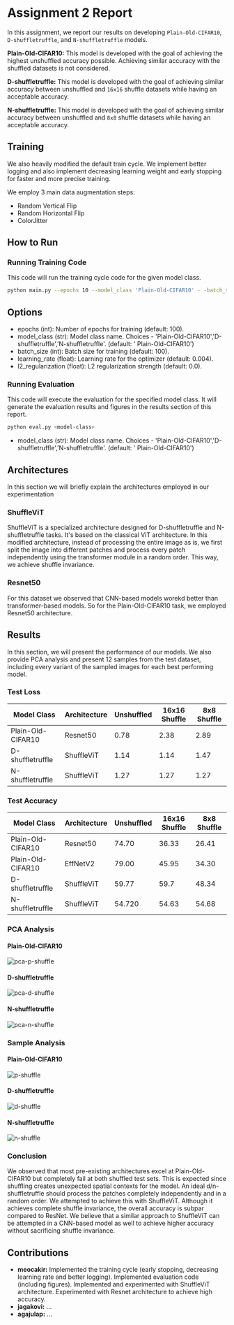 # Assignment 2 Report

In this assignment, we report our results on developing `Plain-Old-CIFAR10`, `D-shuffletruffle`, and `N-shuffletruffle`
models.

**Plain-Old-CIFAR10:** This model is developed with the goal of achieving the highest unshuffled accuracy possible.
Achieving similar accuracy with the shuffled datasets is not considered.

**D-shuffletruffle:** This model is developed with the goal of achieving similar accuracy between unshuffled and `16x16`
shuffle datasets while having an acceptable accuracy.

**N-shuffletruffle:** This model is developed with the goal of achieving similar accuracy between unshuffled and `8x8`
shuffle datasets while having an acceptable accuracy.

## Training

We also heavily modified the default train cycle. We implement better logging and also implement decreasing learning
weight and early stopping for faster and more precise training. 

We employ 3 main data augmentation steps:
- Random Vertical Flip
- Random Horizontal Flip
- ColorJitter


## How to Run

### Running Training Code
This code will run the training cycle code for the given model class.

```sh
python main.py --epochs 10 --model_class 'Plain-Old-CIFAR10' - -batch_size 128 - -learning_rate 0.01 - -l2_regularization 0.0001
```

## Options

- epochs (int): Number of epochs for training (default: 100).
- model_class (str): Model class name. Choices - 'Plain-Old-CIFAR10','D-shuffletruffle','N-shuffletruffle'. (default: '
  Plain-Old-CIFAR10')
- batch_size (int): Batch size for training (default: 100).
- learning_rate (float): Learning rate for the optimizer (default: 0.004).
- l2_regularization (float): L2 regularization strength (default: 0.0).

### Running Evaluation
This code will execute the evaluation for the specified model class. It will generate the evaluation results and figures 
in the results section of this report.

```sh
python eval.py <model-class>
```
- model_class (str): Model class name. Choices - 'Plain-Old-CIFAR10','D-shuffletruffle','N-shuffletruffle'. (default: '
  Plain-Old-CIFAR10')


## Architectures

In this section we will briefly explain the architectures employed in our experimentation

### ShuffleViT

ShuffleViT is a specialized architecture designed for D-shuffletruffle and N-shuffletruffle tasks. It's based on the
classical ViT architecture. In this modified architecture, instead of processing the entire image as is, we first split
the image into different patches and process every patch independently using the transformer module in a random order.
This way, we achieve shuffle invariance.

### Resnet50

For this dataset we observed that CNN-based models worekd better than transformer-based models. So for the
Plain-Old-CIFAR10 task, we employed Resnet50 architecture.

## Results

In this section, we will present the performance of our models. We also provide PCA analysis and present 12 samples from
the test dataset, including every variant of the sampled images for each best performing model.

### Test Loss

| Model Class       | Architecture | Unshuffled | 16x16 Shuffle | 8x8 Shuffle |
|-------------------|--------------|------------|---------------|-------------|
| Plain-Old-CIFAR10 | Resnet50     | 0.78       | 2.38          | 2.89        |
| D-shuffletruffle  | ShuffleViT   | 1.14       | 1.14          | 1.47        |
| N-shuffletruffle  | ShuffleViT   | 1.27       | 1.27          | 1.27        |

### Test Accuracy

| Model Class       | Architecture | Unshuffled | 16x16 Shuffle | 8x8 Shuffle |
|-------------------|--------------|------------|---------------|-------------|
| Plain-Old-CIFAR10 | Resnet50     | 74.70      | 36.33         | 26.41       |
| Plain-Old-CIFAR10 | EffNetV2     | 79.00      | 45.95         | 34.30       |
| D-shuffletruffle  | ShuffleViT   | 59.77      | 59.7          | 48.34       |
| N-shuffletruffle  | ShuffleViT   | 54.720     | 54.63         | 54.68       |

### PCA Analysis

#### Plain-Old-CIFAR10

![pca-p-shuffle](Figures/pca_Plain-Old-CIFAR10.png "pca-p-shuffletruffle.png" )

#### D-shuffletruffle

![pca-d-shuffle](Figures/pca_D-shuffletruffle.png "pca-d-shuffletruffle.png" )

#### N-shuffletruffle

![pca-n-shuffle](Figures/pca_N-shuffletruffle.png "pca-n-shuffletruffle.png" )

### Sample Analysis

#### Plain-Old-CIFAR10

![p-shuffle](Figures/Plain-Old-CIFAR10.png "p-shuffletruffle.png" )

#### D-shuffletruffle

![d-shuffle](Figures/D-shuffletruffle.png "d-shuffletruffle.png" )

#### N-shuffletruffle

![n-shuffle](Figures/N-shuffletruffle.png "n-shuffletruffle.png")

### Conclusion

We observed that most pre-existing architectures excel at Plain-Old-CIFAR10 but completely fail at both shuffled test 
sets. This is expected since shuffling creates unexpected spatial contexts for the model. An ideal d/n-shuffletruffle 
should process the patches completely independently and in a random order. We attempted to achieve this with ShuffleViT. 
Although it achieves complete shuffle invariance, the overall accuracy is subpar compared to ResNet. We believe that a 
similar approach to ShuffleViT can be attempted in a CNN-based model as well to achieve higher accuracy without 
sacrificing shuffle invariance.



## Contributions
- **meocakir:** Implemented the training cycle (early stopping, decreasing learning rate and better logging). Implemented evaluation code (including figures). Implemented and experimented with ShuffleViT architecture. Experimented with Resnet architecture to achieve high accuracy. 
- **jagakovi:** ...
- **agajulap:** ...
